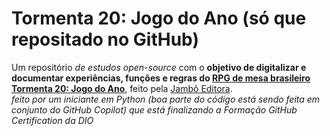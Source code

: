 # Tormenta 20: Jogo do Ano (só que repositado no GitHub)
Um repositório _de estudos open-source_ com o **objetivo de digitalizar e documentar experiências, funções e regras do [RPG de mesa brasileiro Tormenta 20: Jogo do Ano](https://jamboeditora.com.br/produto/tormenta20-edicao-jogo-do-ano/)**, feito pela [Jambô Editora](https://jamboeditora.com.br/).  
_feito por um iniciante em Python (boa parte do código está sendo feita em conjunto do GitHub Copilot) que está finalizando a Formação GitHub Certification da DIO_  
